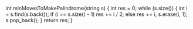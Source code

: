 int minMovesToMakePalindrome(string s) {
int res = 0;
while (s.size()) {
int i = s.find(s.back());
if (i == s.size() - 1)
res += i / 2;
else
res += i, s.erase(i, 1);
s.pop_back();
}
return res;
}